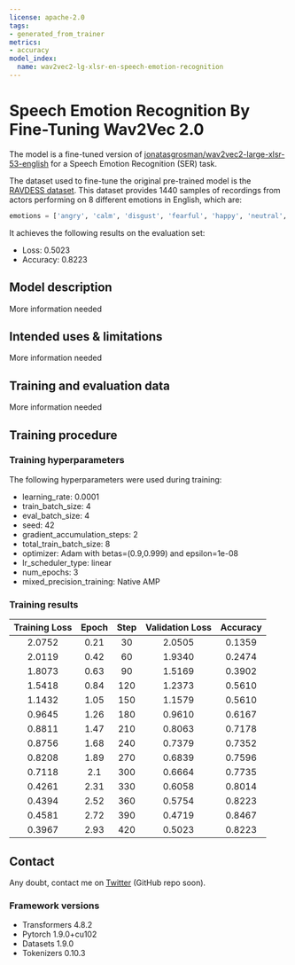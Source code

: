 ```yaml
---
license: apache-2.0
tags:
- generated_from_trainer
metrics:
- accuracy
model_index:
  name: wav2vec2-lg-xlsr-en-speech-emotion-recognition
---
```


# Speech Emotion Recognition By Fine-Tuning Wav2Vec 2.0

The model is a fine-tuned version of [jonatasgrosman/wav2vec2-large-xlsr-53-english](https://huggingface.co/jonatasgrosman/wav2vec2-large-xlsr-53-english) for a Speech Emotion Recognition (SER) task.

The dataset used to fine-tune the original pre-trained model is the [RAVDESS dataset](https://zenodo.org/record/1188976#.YO6yI-gzaUk). This dataset provides 1440 samples of recordings from actors performing on 8 different emotions in English, which are:

```python
emotions = ['angry', 'calm', 'disgust', 'fearful', 'happy', 'neutral', 'sad', 'surprised']
```

It achieves the following results on the evaluation set:
- Loss: 0.5023
- Accuracy: 0.8223

## Model description

More information needed

## Intended uses & limitations

More information needed

## Training and evaluation data

More information needed

## Training procedure

### Training hyperparameters

The following hyperparameters were used during training:
- learning_rate: 0.0001
- train_batch_size: 4
- eval_batch_size: 4
- seed: 42
- gradient_accumulation_steps: 2
- total_train_batch_size: 8
- optimizer: Adam with betas=(0.9,0.999) and epsilon=1e-08
- lr_scheduler_type: linear
- num_epochs: 3
- mixed_precision_training: Native AMP

### Training results

| Training Loss | Epoch | Step | Validation Loss | Accuracy |
|:-------------:|:-----:|:----:|:---------------:|:--------:|
| 2.0752        | 0.21  | 30   | 2.0505          | 0.1359   |
| 2.0119        | 0.42  | 60   | 1.9340          | 0.2474   |
| 1.8073        | 0.63  | 90   | 1.5169          | 0.3902   |
| 1.5418        | 0.84  | 120  | 1.2373          | 0.5610   |
| 1.1432        | 1.05  | 150  | 1.1579          | 0.5610   |
| 0.9645        | 1.26  | 180  | 0.9610          | 0.6167   |
| 0.8811        | 1.47  | 210  | 0.8063          | 0.7178   |
| 0.8756        | 1.68  | 240  | 0.7379          | 0.7352   |
| 0.8208        | 1.89  | 270  | 0.6839          | 0.7596   |
| 0.7118        | 2.1   | 300  | 0.6664          | 0.7735   |
| 0.4261        | 2.31  | 330  | 0.6058          | 0.8014   |
| 0.4394        | 2.52  | 360  | 0.5754          | 0.8223   |
| 0.4581        | 2.72  | 390  | 0.4719          | 0.8467   |
| 0.3967        | 2.93  | 420  | 0.5023          | 0.8223   |

## Contact

Any doubt, contact me on [Twitter](https://twitter.com/ehcalabres) (GitHub repo soon).


### Framework versions

- Transformers 4.8.2
- Pytorch 1.9.0+cu102
- Datasets 1.9.0
- Tokenizers 0.10.3
